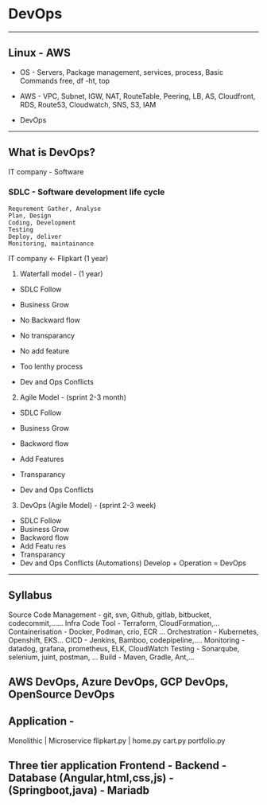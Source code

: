 # DevOps 
--------

## Linux - AWS
- OS - Servers, Package management, services, process, Basic Commands
free, df -ht, top
- AWS - VPC, Subnet, IGW, NAT, RouteTable, Peering, LB, AS, Cloudfront, RDS, Route53, Cloudwatch, SNS, S3, IAM

- DevOps
----------

## What is DevOps?

IT company - Software 

### SDLC - Software development life cycle
    Requrement Gather, Analyse
    Plan, Design
    Coding, Development
    Testing
    Deploy, deliver
    Monitoring, maintainance

IT company <- Flipkart (1 year)  

1) Waterfall model -  (1 year) 
- SDLC Follow
- Business Grow

- No Backward flow
- No transparancy
- No add feature
- Too lenthy process
- Dev and Ops Conflicts


2) Agile Model - (sprint 2-3 month)
- SDLC Follow
- Business Grow
- Backword flow
- Add Features
- Transparancy

- Dev and Ops Conflicts


3) DevOps (Agile Model) - (sprint 2-3 week)
- SDLC Follow
- Business Grow
- Backword flow
- Add Featu res
- Transparancy
- Dev and Ops Conflicts
(Automations)
Develop + Operation = DevOps
-------------------------------------------------

## Syllabus

Source Code Management - git, svn, Github, gitlab, bitbucket, codecommit,......
Infra Code Tool - Terraform, CloudFormation,...
Containerisation - Docker, Podman, crio, ECR ...
Orchestration - Kubernetes, Openshift, EKS...
CICD - Jenkins, Bamboo, codepipeline,....
Monitoring - datadog, grafana, prometheus, ELK, CloudWatch
Testing - Sonarqube, selenium, juint, postman, ...
Build - Maven, Gradle, Ant,...

AWS DevOps, Azure DevOps, GCP DevOps, OpenSource DevOps
-------------------------------------------------

## Application -

Monolithic | Microservice
flipkart.py | home.py
                cart.py
                portfolio.py

Three tier application
Frontend - Backend - Database
(Angular,html,css,js) - (Springboot,java) - Mariadb
-------------------------------------------------

